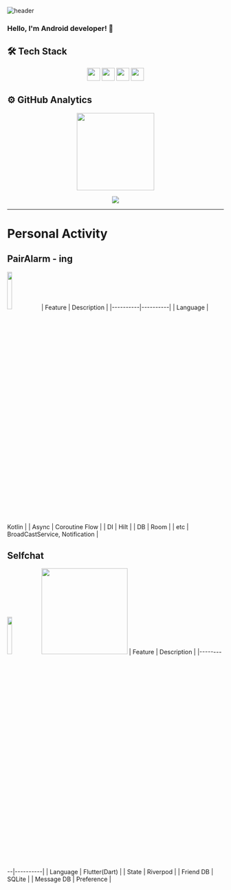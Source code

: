 ![header](https://capsule-render.vercel.app/api?type=waving&color=gradient&customColorList=3&height=200&section=header&text=mmol93&fontSize=50&animation=twinkling)

### Hello, I'm Android developer! 👋

## 🛠 Tech Stack
<p align="center">
    <img height="30em" src="https://img.shields.io/badge/Flutter-ED8B00?style=for-the-badge&logo=Flutter&logoColor=white"/>
    <img height="30em" src="https://img.shields.io/badge/Kotlin-0095D5?&style=for-the-badge&logo=kotlin&logoColor=white"/>
    <img height="30em" src="https://img.shields.io/badge/Android-3DDC84?style=for-the-badge&logo=android&logoColor=white"/>
    <img height="30em" src="https://img.shields.io/badge/Python-eb1400?style=for-the-badge&logo=python&logoColor=white"/>
</p>

## ⚙️ GitHub Analytics

<p align="center">
<a href="https://github.com/mmol93">
  <img height="180em" src="https://github-readme-stats-eight-theta.vercel.app/api?username=mmol93&show_icons=true&theme=chartreuse-dark&include_all_commits=true&count_private=true"/>
</a>
</p>
</a>
<p align="center">
  <a href="https://github.com/devxb/gitanimals">
    <img src="https://render.gitanimals.org/farms/mmol93?contribution-view=true"/>
  </a>
</p>

---

# Personal Activity

## PairAlarm - ing
<a href='https://github.com/mmol93/PairAlarm'><img src='https://user-images.githubusercontent.com/69494230/137041613-75ad0721-460c-42c2-ade2-02899ee5ae93.png' width = 15% height = 15%></a>
| Feature | Description |
|----------|----------|
| Language   |  Kotlin  |
| Async   |  Coroutine Flow  |
| DI   |  Hilt  |
| DB   |  Room  |
| etc   |  BroadCastService, Notification  |



## Selfchat
<a href='https://github.com/mmol93/flutter_self_talk'><img src='https://user-images.githubusercontent.com/69494230/137041613-75ad0721-460c-42c2-ade2-02899ee5ae93.png' width = 15% height = 15%></a>
<img src='https://upload.wikimedia.org/wikipedia/commons/7/78/Google_Play_Store_badge_EN.svg' width='200' />
| Feature | Description |
|----------|----------|
| Language   |  Flutter(Dart)  |
| State   | Riverpod   |
| Friend DB   |  SQLite  |
| Message DB   |  Preference  |

